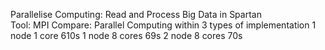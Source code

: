 Parallelise Computing: Read and Process Big Data in Spartan\
Tool: MPI
Compare: Parallel Computing within 3 types of implementation
1 node 1 core 610s
1 node 8 cores 69s
2 node 8 cores 70s

